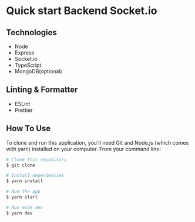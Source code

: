 # Quick start Backend Socket.io

## Technologies

- Node
- Express
- Socket.io
- TypeScript
- MongoDB(optional)

## Linting & Formatter

- ESLint
- Prettier

## How To Use

To clone and run this application, you'll need Git and Node.js (which comes with yarn) installed on your computer. From your command line:

```bash
# Clone this repository
$ git clone  

# Install dependencies
$ yarn install

# Run the app
$ yarn start

# Run mode dev
$ yarn dev
```
